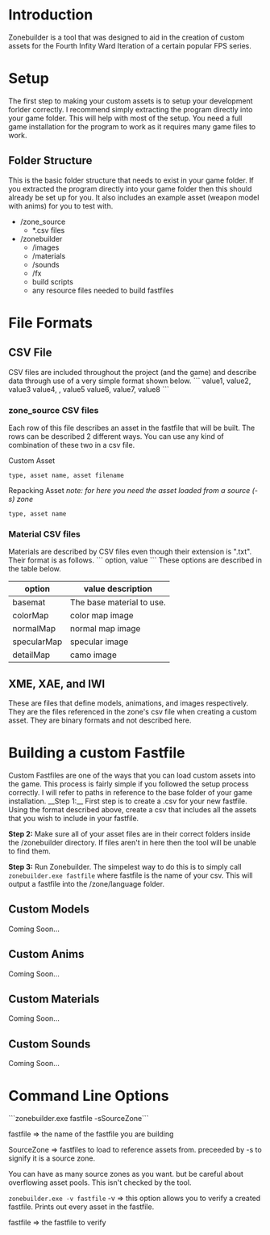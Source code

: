 <h1>Introduction</h1>
Zonebuilder is a tool that was designed to aid in the creation of custom assets for the Fourth Infity Ward Iteration of a certain popular FPS series.  

<h1>Setup</h1>
The first step to making your custom assets is to setup your development forlder correctly.  I recommend simply extracting the program directly into your game folder.  This will help with most of the setup.  You need a full game installation for the program to work as it requires many game files to work.

<h2>Folder Structure</h2>
This is the basic folder structure that needs to exist in your game folder.  If you extracted the program directly into your game folder then this should already be set up for you. It also includes an example asset (weapon model with anims) for you to test with.

+ /zone_source
    + *.csv files
+ /zonebuilder
    + /images
    + /materials
    + /sounds
    + /fx
    + build scripts
    + any resource files needed to build fastfiles
    
<h1>File Formats</h1>
<h2>CSV File</h2>
CSV files are included throughout the project (and the game) and describe data through use of a very simple format shown below.
```
value1, value2, value3
value4, , value5
value6, value7, value8
```
<h3>zone_source CSV files</h3>
Each row of this file describes an asset in the fastfile that will be built. The rows can be described 2 different ways.  You can use any kind of combination of these two in a csv file.

Custom Asset
```
type, asset name, asset filename
```

Repacking Asset *note: for here you need the asset loaded from a source (-s) zone*
```
type, asset name
```

<h3>Material CSV files</h3>
Materials are described by CSV files even though their extension is ".txt".  Their format is as follows.
```
option, value
```
These options are described in the table below.

| option | value description |
| ------ | ----------------- |
| basemat | The base material to use. |
| colorMap | color map image | 
| normalMap | normal map image | 
| specularMap | specular image | 
| detailMap | camo image | 

<h2>XME, XAE, and IWI</h2>
These are files that define models, animations, and images respectively. They are the files referenced in the zone's csv file when creating a custom asset. They are binary formats and not described here.

<h1>Building a custom Fastfile</h1>
Custom Fastfiles are one of the ways that you can load custom assets into the game.  This process is fairly simple if you followed the setup process correctly.  I will refer to paths in reference to the base folder of your game installation.
__Step 1:__
First step is to create a .csv for your new fastfile.  Using the format described above, create a csv that includes all the assets that you wish to include in your fastfile.

__Step 2:__
Make sure all of your asset files are in their correct folders inside the /zonebuilder directory.  If files aren't in here then the tool will be unable to find them.

__Step 3:__
Run Zonebuilder.  The simpelest way to do this is to simply call ```zonebuilder.exe fastfile``` where fastfile is the name of your csv.  This will output a fastfile into the /zone/language folder.

<h2>Custom Models</h2>
Coming Soon...
<h2>Custom Anims</h2>
Coming Soon...
<h2>Custom Materials</h2>
Coming Soon...
<h2>Custom Sounds</h2>
Coming Soon...

<h1>Command Line Options</h1>
```zonebuilder.exe fastfile -sSourceZone```

fastfile => the name of the fastfile you are building

SourceZone => fastfiles to load to reference assets from. preceeded by -s to signify it is a source zone.

You can have as many source zones as you want. but be careful about overflowing asset pools. This isn't checked by the tool.

```zonebuilder.exe -v fastfile```
-v => this option allows you to verify a created fastfile. Prints out every asset in the fastfile.

fastfile => the fastfile to verify